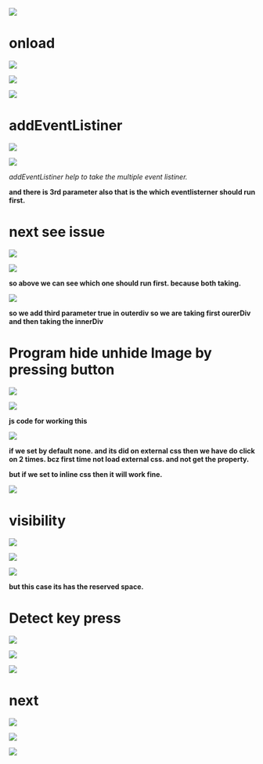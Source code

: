 
![](https://i.imgur.com/qjaX6zL.png)

# onload

![](https://i.imgur.com/0eSkIjZ.png)


![](https://i.imgur.com/lLyKyU3.png)


![](https://i.imgur.com/Lvrzgv4.png)





# addEventListiner

![](https://i.imgur.com/T4y7XgT.png)




![](https://i.imgur.com/9klWnQU.png)



*addEventListiner help to take the multiple event listiner.*

**and there is 3rd parameter also that is the which eventlisterner should run first.**

# next see issue
![](https://i.imgur.com/oKdB3wo.png)


![](https://i.imgur.com/Lve3CeC.png)


**so above we can see which one should run first. because both taking.**



![](https://i.imgur.com/L27oPxW.png)


**so we add third parameter true in outerdiv so we are taking first ourerDiv and then taking the innerDiv**


# Program hide unhide Image by pressing button


![](https://i.imgur.com/kvca4EP.png)


![](https://i.imgur.com/6ZlCGUm.png)



**js code for working this**


![](https://i.imgur.com/JNh0xSP.png)





**if we set by default none. and its did on external css then we have do click on 2 times. bcz first time not load external css. and not get the property.**

**but if we set to inline css then it will work fine.**

![](https://i.imgur.com/1HizSIi.png)




# visibility
![](https://i.imgur.com/5a0E7x0.png)

![](https://i.imgur.com/X5jwx89.png)


![](https://i.imgur.com/ZhC7WbE.png)


**but this case its has the reserved space.**




# Detect key press


![](https://i.imgur.com/34J7AgH.png)


![](https://i.imgur.com/h07pFtn.png)


![](https://i.imgur.com/bYZno7f.png)






# next

![](https://i.imgur.com/0KIJRtg.png)


![](https://i.imgur.com/03nVJhO.png)


![](https://i.imgur.com/0p7fV2g.png)


